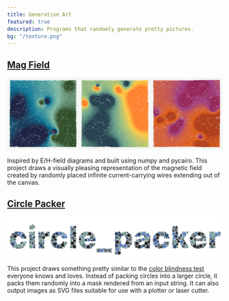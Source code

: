 ```yaml
---
title: Generative Art
featured: true
description: Programs that randomly generate pretty pictures.
bg: "/texture.png"
---
```


## [Mag Field](https://github.com/tgiv014/mag_field)
![Magfield Example](https://raw.githubusercontent.com/tgiv014/mag_field/main/static/threefold_small.png)

Inspired by E/H-field diagrams and built using numpy and pycairo. This project draws a visually pleasing representation of the magnetic field created by randomly placed infinite current-carrying wires extending out of the canvas.

## [Circle Packer](https://github.com/tgiv014/circle_packer)
![Circle Packer Example](https://raw.githubusercontent.com/tgiv014/circle_packer/main/static/logo.png)

This project draws something pretty similar to the [color blindness test](https://en.wikipedia.org/wiki/Ishihara_test) everyone knows and loves. Instead of packing circles into a larger circle, it packs them randomly into a mask rendered from an input string. It can also output images as SVG files suitable for use with a plotter or laser cutter.